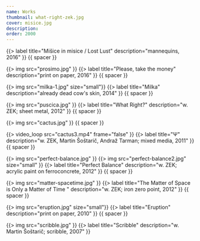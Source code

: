 ```yaml
---
name: Works
thumbnail: what-right-zek.jpg
cover: misice.jpg
description:
order: 2000
---
```


{{> label title="Mišice in misice / Lost Lust" description="mannequins, 2016" }}
{{ spacer }}

{{> img src="prosimo.jpg" }}
{{> label title="Please, take the money" description="print on paper, 2016" }}
{{ spacer }}

{{> img src="milka-1.jpg" size="small"}}
{{> label title="Milka" description="already dead cow's skin, 2014" }}
{{ spacer }}

{{> img src="puscica.jpg" }}
{{> label title="What Right?" description="w. ZEK; sheet metal, 2012" }}
{{ spacer }}

{{> img src="cactus.jpg" }}
{{ spacer }}

{{> video_loop src="cactus3.mp4" frame="false" }}
{{> label title="Ψ" description="w. ZEK, Martin Šoštarič, Andraž Tarman; mixed media, 2011" }}
{{ spacer }}

{{> img src="perfect-balance.jpg" }}
{{> img src="perfect-balance2.jpg" size="small" }}
{{> label title="Perfect Balance" description="w. ZEK; acrylic paint on ferroconcrete, 2012" }}
{{ spacer }}

{{> img src="matter-spacetime.jpg" }}
{{> label title="The Matter of Space is Only a Matter of Time
" description="w. ZEK; iron zero point, 2012" }}
{{ spacer }}

{{> img src="eruption.jpg" size="small"}}
{{> label title="Eruption" description="print on paper, 2010" }}
{{ spacer }}

{{> img src="scribble.jpg" }}
{{> label title="Scribble" description="w. Martin Šoštarič; scribble, 2007" }}



